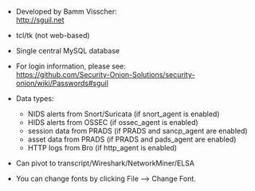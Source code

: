 * Developed by Bamm Visscher:  
http://sguil.net

* tcl/tk (not web-based)

* Single central MySQL database

* For login information, please see:  
https://github.com/Security-Onion-Solutions/security-onion/wiki/Passwords#sguil

* Data types:

  * NIDS alerts from Snort/Suricata (if snort_agent is enabled)
  * HIDS alerts from OSSEC (if ossec_agent is enabled)
  * session data from PRADS (if PRADS and sancp_agent are enabled)
  * asset data from PRADS (if PRADS and pads_agent are enabled)
  * HTTP logs from Bro (if http_agent is enabled)

* Can pivot to transcript/Wireshark/NetworkMiner/ELSA

* You can change fonts by clicking File --> Change Font.
